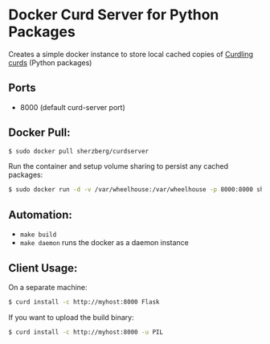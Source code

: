 # Docker Curd Server for Python Packages

Creates a simple docker instance to store local cached copies of [Curdling curds](https://github.com/clarete/curdling) (Python packages)

Ports
-----

* 8000 (default curd-server port)

Docker Pull:
------------

```bash
$ sudo docker pull sherzberg/curdserver
```

Run the container and setup volume sharing to persist any cached packages:

```bash
$ sudo docker run -d -v /var/wheelhouse:/var/wheelhouse -p 8000:8000 sherzberg/curdserver
```

Automation:
-----------

* `make build`
* `make daemon` runs the docker as a daemon instance

Client Usage:
-------------

On a separate machine:

```bash
$ curd install -c http://myhost:8000 Flask
```

If you want to upload the build binary:

```bash
$ curd install -c http://myhost:8000 -u PIL
```
